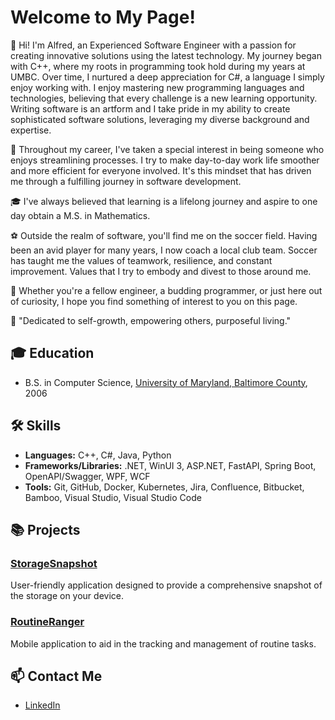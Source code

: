 # Welcome to My Page!

👋 Hi! I'm Alfred, an Experienced Software Engineer with a passion for creating innovative solutions using the latest technology. My journey began with C++, where my roots in programming took hold during my years at UMBC. Over time, I nurtured a deep appreciation for C#, a language I simply enjoy working with. I enjoy mastering new programming languages and technologies, believing that every challenge is a new learning opportunity. Writing software is an artform and I take pride in my ability to create sophisticated software solutions, leveraging my diverse background and expertise.

🚀 Throughout my career, I've taken a special interest in being someone who enjoys streamlining processes. I try to make day-to-day work life smoother and more efficient for everyone involved. It's this mindset that has driven me through a fulfilling journey in software development.

🎓 I've always believed that learning is a lifelong journey and aspire to one day obtain a M.S. in Mathematics.

⚽ Outside the realm of software, you'll find me on the soccer field. Having been an avid player for many years, I now coach a local club team. Soccer has taught me the values of teamwork, resilience, and constant improvement. Values that I try to embody and divest to those around me.

🤝 Whether you're a fellow engineer, a budding programmer, or just here out of curiosity, I hope you find something of interest to you on this page.

🌟 "Dedicated to self-growth, empowering others, purposeful living."

## 🎓 Education

- B.S. in Computer Science, [University of Maryland, Baltimore County](https://umbc.edu/), 2006

## 🛠 Skills

- **Languages:** C++, C#, Java, Python
- **Frameworks/Libraries:** .NET, WinUI 3, ASP.NET, FastAPI, Spring Boot, OpenAPI/Swagger, WPF, WCF
- **Tools:** Git, GitHub, Docker, Kubernetes, Jira, Confluence, Bitbucket, Bamboo, Visual Studio, Visual Studio Code

## 📚 Projects

### [StorageSnapshot](https://github.com/alfredhunt/StorageSnapshot)

User-friendly application designed to provide a comprehensive snapshot of the storage on your device.

### [RoutineRanger](https://github.com/alfredhunt/RoutineRanger)

Mobile application to aid in the tracking and management of routine tasks.

## 📫 Contact Me

- [LinkedIn](https://www.linkedin.com/in/alfredhunt/)

